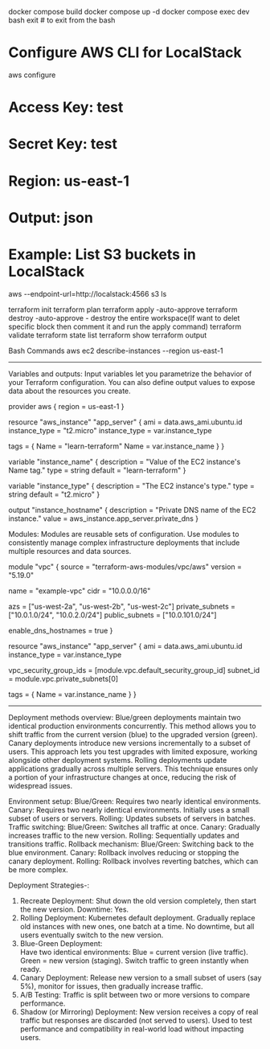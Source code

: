 docker compose build
docker compose up -d
docker compose exec dev bash
exit # to exit from the bash

# Configure AWS CLI for LocalStack
aws configure
# Access Key: test
# Secret Key: test
# Region: us-east-1
# Output: json

# Example: List S3 buckets in LocalStack
aws --endpoint-url=http://localstack:4566 s3 ls

terraform init
terraform plan
terraform apply -auto-approve
terraform destroy -auto-approve - destroy the entire workspace(If want to delet specific block then comment it and run the apply command)
terraform validate
terraform state list
terraform show
terraform output

Bash Commands
aws ec2 describe-instances --region us-east-1


------------------------------------------------------------------

Variables and outputs:
Input variables let you parametrize the behavior of your Terraform configuration. You can also define output values to expose data about the resources you create.

provider aws {
    region = us-east-1
}

resource "aws_instance" "app_server" {
  ami = data.aws_ami.ubuntu.id
  instance_type = "t2.micro"
  instance_type = var.instance_type

  tags = {
   Name = "learn-terraform"
   Name = var.instance_name
  }
}

variable "instance_name" {
  description = "Value of the EC2 instance's Name tag."
  type        = string
  default     = "learn-terraform"
}

variable "instance_type" {
  description = "The EC2 instance's type."
  type        = string
  default     = "t2.micro"
}

output "instance_hostname" {
  description = "Private DNS name of the EC2 instance."
  value       = aws_instance.app_server.private_dns
}

Modules:
Modules are reusable sets of configuration. Use modules to consistently manage complex infrastructure deployments that include multiple resources and data sources. 

module "vpc" {
  source  = "terraform-aws-modules/vpc/aws"
  version = "5.19.0"

  name = "example-vpc"
  cidr = "10.0.0.0/16"

  azs             = ["us-west-2a", "us-west-2b", "us-west-2c"]
  private_subnets = ["10.0.1.0/24", "10.0.2.0/24"]
  public_subnets  = ["10.0.101.0/24"]

  enable_dns_hostnames    = true
}

resource "aws_instance" "app_server" {
  ami           = data.aws_ami.ubuntu.id
  instance_type = var.instance_type

  vpc_security_group_ids = [module.vpc.default_security_group_id]
  subnet_id              = module.vpc.private_subnets[0]

  tags = {
    Name = var.instance_name
  }
}

----------------------------------------------------------------------

Deployment methods overview:
Blue/green deployments maintain two identical production environments concurrently. This method allows you to shift traffic from the current version (blue) to the upgraded version (green).
Canary deployments introduce new versions incrementally to a subset of users. This approach lets you test upgrades with limited exposure, working alongside other deployment systems.
Rolling deployments update applications gradually across multiple servers. This technique ensures only a portion of your infrastructure changes at once, reducing the risk of widespread issues.

Environment setup:
Blue/Green: Requires two nearly identical environments.
Canary: Requires two nearly identical environments. Initially uses a small subset of users or servers.
Rolling: Updates subsets of servers in batches.
Traffic switching:
Blue/Green: Switches all traffic at once.
Canary: Gradually increases traffic to the new version.
Rolling: Sequentially updates and transitions traffic.
Rollback mechanism:
Blue/Green: Switching back to the blue environment.
Canary: Rollback involves reducing or stopping the canary deployment.
Rolling: Rollback involves reverting batches, which can be more complex.

Deployment Strategies-:
1. Recreate Deployment:
    Shut down the old version completely, then start the new version.
    Downtime: Yes.
2. Rolling Deployment: Kubernetes default deployment.
    Gradually replace old instances with new ones, one batch at a time.
    No downtime, but all users eventually switch to the new version.
3. Blue-Green Deployment:  
    Have two identical environments:
    Blue = current version (live traffic).
    Green = new version (staging).
    Switch traffic to green instantly when ready.
4. Canary Deployment:
    Release new version to a small subset of users (say 5%), monitor for issues, then gradually increase traffic.
5. A/B Testing:
    Traffic is split between two or more versions to compare performance.
6. Shadow (or Mirroring) Deployment:
    New version receives a copy of real traffic but responses are discarded (not served to users).
    Used to test performance and compatibility in real-world load without impacting users.            






